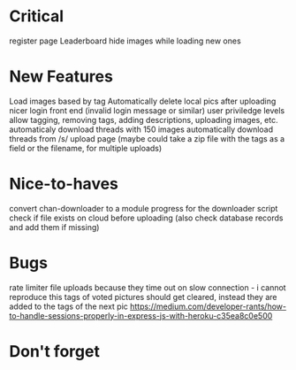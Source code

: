 # Critical
register page
Leaderboard
hide images while loading new ones

# New Features
Load images based by tag
Automatically delete local pics after uploading
nicer login front end (invalid login message or similar)
user priviledge levels allow tagging, removing tags, adding descriptions, uploading images, etc.
automaticaly download threads with 150 images
automatically download threads from /s/
upload page (maybe could take a zip file with the tags as a field or the filename, for multiple uploads)

# Nice-to-haves
convert chan-downloader to a module
progress for the downloader script
check if file exists on cloud before uploading (also check database records and add them if missing)

# Bugs
rate limiter file uploads because they time out on slow connection - i cannot reproduce this
tags of voted pictures should get cleared, instead they are added to the tags of the next pic
https://medium.com/developer-rants/how-to-handle-sessions-properly-in-express-js-with-heroku-c35ea8c0e500

# Don't forget
